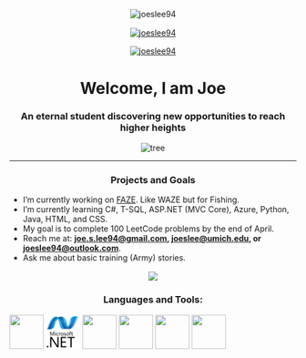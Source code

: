 <p align="center">  <img src=https://komarev.com/ghpvc/?username=joeslee94-flat-square alt="joeslee94" /> </p>
  
<p align="center">   <a href="https://linkedin.com/in/joeslee94" target="blank"><img align="center" src="https://img.shields.io/badge/-LinkedIn-blue?style=flat&logo=Linkedin&logoColor=white" alt="joeslee94"/></a> </p>
  
<p align="center">   <a href="https://leetcode.com/joeslee94/" target="blank"><img align="center" src="https://img.shields.io/badge/-LeetCode-orange?style=flat&logo=LeetCode&logoColor=black" alt="joeslee94"/></a> </p>

<h1 align="center">Welcome, I am Joe</h1>
<h3 align="center">An eternal student discovering new opportunities to reach higher heights</h3>

<p align="center"> <img src="https://bloomreviewsblog.files.wordpress.com/2016/12/laputa.jpg" alt="tree" width="1920" height="500"/>

<hr>

<h3 align="center">Projects and Goals</h3>

- I’m currently working on [FAZE](https://github.com/joeslee94/faze). Like WAZE but for Fishing.
- I’m currently learning C#, T-SQL, ASP.NET (MVC Core), Azure, Python, Java, HTML, and CSS.
- My goal is to complete 100 LeetCode problems by the end of April.
- Reach me at: **joe.s.lee94@gmail.com, joeslee@umich.edu, or joeslee94@outlook.com**.
- Ask me about basic training (Army) stories.

<p align = "center"><img width="60%" align="center" src="https://github-readme-stats.vercel.app/api?username=joeslee94&show_icons=true&theme=radical)"/></p>

<h3 align="center">Languages and Tools:</h3>

<p align="center">
  
<code><img width=60px img height=60px src="https://seeklogo.com/images/C/c-sharp-c-logo-02F17714BA-seeklogo.com.png"></code>
<code><img width=60px img height=60px src="https://raw.githubusercontent.com/devicons/devicon/master/icons/dot-net/dot-net-original-wordmark.svg"></code>
<code><img width=60px img height=60px src="https://seeklogo.com/images/M/microsoft-sql-server-logo-96AF49E2B3-seeklogo.com.png"></code>
<code><img width=60px img height=60px src="https://seeklogo.com/images/H/html5-without-wordmark-color-logo-14D252D878-seeklogo.com.png"></code>
<code><img width=60px img height=60px src="https://seeklogo.com/images/P/python-logo-A32636CAA3-seeklogo.com.png"></code>
<code><img width=60px img height=60px src="https://seeklogo.com/images/M/microsoft-azure-logo-85055C44BE-seeklogo.com.png"></code>

</p>
